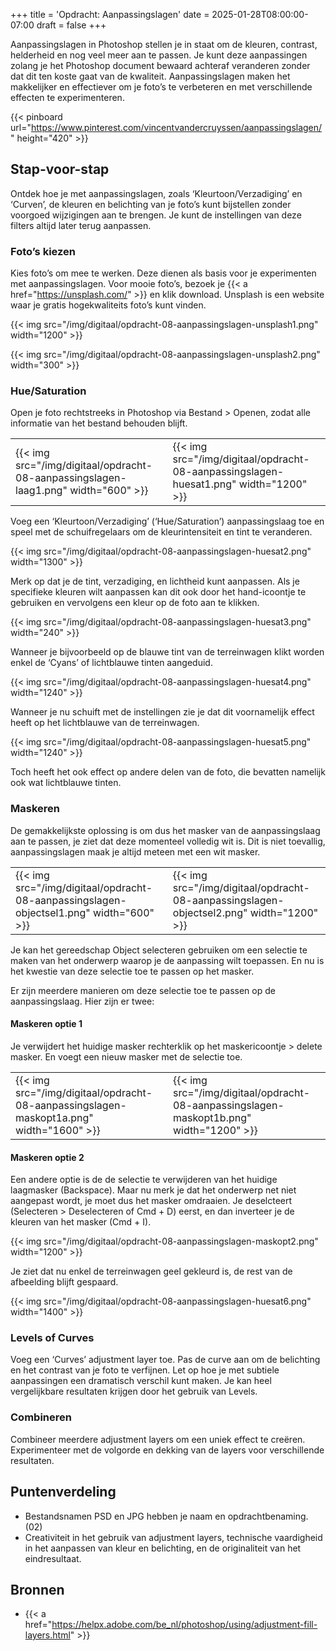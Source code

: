 +++
title = 'Opdracht: Aanpassingslagen'
date = 2025-01-28T08:00:00-07:00
draft = false
+++

Aanpassingslagen in Photoshop stellen je in staat om de kleuren, contrast, helderheid en nog veel meer aan te passen. Je kunt deze aanpassingen zolang je het Photoshop document bewaard achteraf veranderen zonder dat dit ten koste gaat van de kwaliteit. Aanpassingslagen maken het makkelijker en effectiever om je foto’s te verbeteren en met verschillende effecten te experimenteren.

{{< pinboard url="https://www.pinterest.com/vincentvandercruyssen/aanpassingslagen/" height="420" >}}


## Stap-voor-stap

Ontdek hoe je met aanpassingslagen, zoals ‘Kleurtoon/Verzadiging’ en ‘Curven’, de kleuren en belichting van je foto’s kunt bijstellen zonder voorgoed wijzigingen aan te brengen. Je kunt de instellingen van deze filters altijd later terug aanpassen.

### Foto’s kiezen

Kies foto’s om mee te werken. Deze dienen als basis voor je experimenten met aanpassingslagen. Voor mooie foto’s, bezoek je {{< a href="https://unsplash.com/" >}} en klik download. Unsplash is een website waar je gratis hogekwaliteits foto’s kunt vinden. 

{{< img src="/img/digitaal/opdracht-08-aanpassingslagen-unsplash1.png" width="1200" >}}

{{< img src="/img/digitaal/opdracht-08-aanpassingslagen-unsplash2.png" width="300" >}}

### Hue/Saturation

Open je foto rechtstreeks in Photoshop via Bestand > Openen, zodat alle informatie van het bestand behouden blijft.

| | |
|-|-|
|{{< img src="/img/digitaal/opdracht-08-aanpassingslagen-laag1.png" width="600" >}}|{{< img src="/img/digitaal/opdracht-08-aanpassingslagen-huesat1.png" width="1200" >}}|

Voeg een ‘Kleurtoon/Verzadiging’ (‘Hue/Saturation’) aanpassingslaag toe en speel met de schuifregelaars om de kleurintensiteit en tint te veranderen.

{{< img src="/img/digitaal/opdracht-08-aanpassingslagen-huesat2.png" width="1300" >}}

Merk op dat je de tint, verzadiging, en lichtheid kunt aanpassen. Als je specifieke kleuren wilt aanpassen kan dit ook door het hand-icoontje te gebruiken en vervolgens een kleur op de foto aan te klikken.

{{< img src="/img/digitaal/opdracht-08-aanpassingslagen-huesat3.png" width="240" >}}

Wanneer je bijvoorbeeld op de blauwe tint van de terreinwagen klikt worden enkel de ‘Cyans’ of lichtblauwe tinten aangeduid. 

{{< img src="/img/digitaal/opdracht-08-aanpassingslagen-huesat4.png" width="1240" >}}

Wanneer je nu schuift met de instellingen zie je dat dit voornamelijk effect heeft op het lichtblauwe van de terreinwagen. 

{{< img src="/img/digitaal/opdracht-08-aanpassingslagen-huesat5.png" width="1240" >}}

Toch heeft het ook effect op andere delen van de foto, die bevatten namelijk ook wat lichtblauwe tinten.

### Maskeren

De gemakkelijkste oplossing is om dus het masker van de aanpassingslaag aan te passen, je ziet dat deze momenteel volledig wit is. Dit is niet toevallig, aanpassingslagen maak je altijd meteen met een wit masker. 

| | |
|-|-|
|{{< img src="/img/digitaal/opdracht-08-aanpassingslagen-objectsel1.png" width="600" >}}|{{< img src="/img/digitaal/opdracht-08-aanpassingslagen-objectsel2.png" width="1200" >}}|

Je kan het gereedschap Object selecteren gebruiken om een selectie te maken van het onderwerp waarop je de aanpassing wilt toepassen. En nu is het kwestie van deze selectie toe te passen op het masker.

Er zijn meerdere manieren om deze selectie toe te passen op de aanpassingslaag. Hier zijn er twee:

#### Maskeren optie 1

Je verwijdert het huidige masker rechterklik op het maskericoontje > delete masker. En voegt een nieuw masker met de selectie toe. 

| | |
|-|-|
|{{< img src="/img/digitaal/opdracht-08-aanpassingslagen-maskopt1a.png" width="1600" >}}|{{< img src="/img/digitaal/opdracht-08-aanpassingslagen-maskopt1b.png" width="1200" >}}|

#### Maskeren optie 2

Een andere optie is de de selectie te verwijderen van het huidige laagmasker (Backspace). Maar nu merk je dat het onderwerp net niet aangepast wordt, je moet dus het masker omdraaien. Je deselcteert (Selecteren > Deselecteren of Cmd + D) eerst, en dan inverteer je de kleuren van het masker (Cmd + I). 

{{< img src="/img/digitaal/opdracht-08-aanpassingslagen-maskopt2.png" width="1200" >}}

Je ziet dat nu enkel de terreinwagen geel gekleurd is, de rest van de afbeelding blijft gespaard. 

{{< img src="/img/digitaal/opdracht-08-aanpassingslagen-huesat6.png" width="1400" >}}

### Levels of Curves

Voeg een ‘Curves’ adjustment layer toe. Pas de curve aan om de belichting en het contrast van je foto te verfijnen. Let op hoe je met subtiele aanpassingen een dramatisch verschil kunt maken. Je kan heel vergelijkbare resultaten krijgen door het gebruik van Levels.

### Combineren

Combineer meerdere adjustment layers om een uniek effect te creëren. Experimenteer met de volgorde en dekking van de layers voor verschillende resultaten.

## Puntenverdeling

- Bestandsnamen PSD en JPG hebben je naam en opdrachtbenaming. (02)
- Creativiteit in het gebruik van adjustment layers, technische vaardigheid in het aanpassen van kleur en belichting, en de originaliteit van het eindresultaat.

## Bronnen

- {{< a href="https://helpx.adobe.com/be_nl/photoshop/using/adjustment-fill-layers.html" >}}